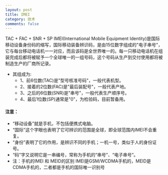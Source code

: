 ```yaml
---
layout: post
title: IMEI
category: 技术
comments: false
---
```

 
TAC + FAC + SNR + SP
	IMEI(International Mobile Equipment Identity)是国际移动设备身份码的缩写，国际移动装备辨识码，是由15位数字组成的"电子串号"，它与每台移动电话机一一对应，而且该码是全世界唯一的。每一只移动电话机在组装完成后都将被赋予一个全球唯一的一组号码，这个号码从生产到交付使用都将被制造生产的厂商所记录。  

* 其组成为:
	* 1、前6位数(TAC)是"型号核准号码"，一般代表机型。
	* 2、接着的2位数(FAC)是"最后装配号"，一般代表产地。
	* 3、之后的6位数(SNR)是"串号"，一般代表生产顺序号。
	* 4、最后1位数(SP)通常是"0"，为检验码，目前暂备用。

#### 注意：
* “移动设备”就是手机，不包括便携式电脑。
* “国际”这个字眼也表明了它可辨识的范围是全球，即全球范围内IMEI不会重复。
* “身份”表明了它的作用，是辨识不同的手机；一机一号，类似于人的身份证号。
* “码”字又说明它是一串编号，常称为手机的“串号”、“电子串号”。
* 注：手机的IMEI 和 MEID的区别
IMEI是GSM/WCDMA手机的，MEID是CDMA手机的，二者都是手机的国际唯一识别号